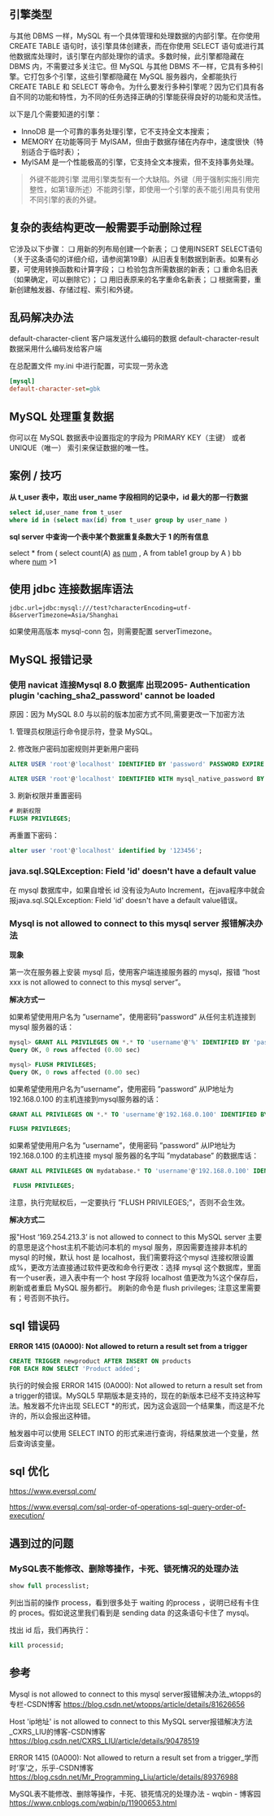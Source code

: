 ## 引擎类型

与其他 DBMS 一样，MySQL 有一个具体管理和处理数据的内部引擎。在你使用CREATE TABLE 语句时，该引擎具体创建表，而在你使用 SELECT 语句或进行其他数据库处理时，该引擎在内部处理你的请求。多数时候，此引擎都隐藏在 DBMS 内，不需要过多关注它。但 MySQL 与其他 DBMS 不一样，它具有多种引擎。它打包多个引擎，这些引擎都隐藏在 MySQL 服务器内，全都能执行 CREATE TABLE 和 SELECT 等命令。为什么要发行多种引擎呢？因为它们具有各自不同的功能和特性，为不同的任务选择正确的引擎能获得良好的功能和灵活性。

以下是几个需要知道的引擎：

* InnoDB 是一个可靠的事务处理引擎，它不支持全文本搜索；
* MEMORY 在功能等同于 MyISAM，但由于数据存储在内存中，速度很快（特别适合于临时表）；
* MyISAM 是一个性能极高的引擎，它支持全文本搜索，但不支持事务处理。

> 外键不能跨引擎 混用引擎类型有一个大缺陷。外键（用于强制实施引用完整性，如第1章所述）不能跨引擎，即使用一个引擎的表不能引用具有使用不同引擎的表的外键。

## 复杂的表结构更改一般需要手动删除过程

它涉及以下步骤：
❑ 用新的列布局创建一个新表；
❑ 使用INSERT SELECT语句（关于这条语句的详细介绍，请参阅第19章）从旧表复制数据到新表。如果有必要，可使用转换函数和计算字段；
❑ 检验包含所需数据的新表；
❑ 重命名旧表（如果确定，可以删除它）；
❑ 用旧表原来的名字重命名新表；
❑ 根据需要，重新创建触发器、存储过程、索引和外键。

## 乱码解决办法

default-character-client 客户端发送什么编码的数据
default-character-result 数据采用什么编码发给客户端

在总配置文件 my.ini 中进行配置，可实现一劳永逸

```ini
[mysql]
default-character-set=gbk
```

## MySQL 处理重复数据

你可以在 MySQL 数据表中设置指定的字段为 PRIMARY KEY（主键） 或者 UNIQUE（唯一） 索引来保证数据的唯一性。

## 案例 / 技巧

**从 t_user 表中，取出 user_name 字段相同的记录中，id 最大的那一行数据**

```sql
select id,user_name from t_user
where id in (select max(id) from t_user group by user_name )
```

**sql server 中查询一个表中某个数据重复条数大于 1 的所有信息**

select * from (
select count(A) [as](https://www.baidu.com/s?wd=as&tn=SE_PcZhidaonwhc_ngpagmjz&rsv_dl=gh_pc_zhidao) [num](https://www.baidu.com/s?wd=num&tn=SE_PcZhidaonwhc_ngpagmjz&rsv_dl=gh_pc_zhidao) , A from table1 group by A
) bb
where [num](https://www.baidu.com/s?wd=num&tn=SE_PcZhidaonwhc_ngpagmjz&rsv_dl=gh_pc_zhidao) >1

## 使用 jdbc 连接数据库语法

```properties
jdbc.url=jdbc:mysql:///test?characterEncoding=utf-8&serverTimezone=Asia/Shanghai
```

如果使用高版本 mysql-conn 包，则需要配置 serverTimezone。

## MySQL 报错记录

### 使用 navicat 连接Mysql 8.0 数据库 出现2095- Authentication plugin 'caching_sha2_password' cannot be loaded

原因：因为 MySQL 8.0 与以前的版本加密方式不同,需要更改一下加密方法

1\. 管理员权限运行命令提示符，登录 MySQL。

2\. 修改账户密码加密规则并更新用户密码

```sql
ALTER USER 'root'@'localhost' IDENTIFIED BY 'password' PASSWORD EXPIRE NEVER;   

ALTER USER 'root'@'localhost' IDENTIFIED WITH mysql_native_password BY 'password'; 
```

3\. 刷新权限并重置密码

```sql
# 刷新权限
FLUSH PRIVILEGES;
```

再重置下密码：

```sql
alter user 'root'@'localhost' identified by '123456';
```

### java.sql.SQLException: Field 'id' doesn't have a default value

在 mysql 数据库中，如果自增长 id 没有设为Auto Increment，在java程序中就会报java.sql.SQLException: Field 'id' doesn't have a default value错误。

### Mysql is not allowed to connect to this mysql server 报错解决办法

**现象**

第一次在服务器上安装 mysql 后，使用客户端连接服务器的 mysql，报错 “host xxx is not allowed to connect to this mysql server”。

**解决方式一**

如果希望使用用户名为 ”username”，使用密码”password” 从任何主机连接到 mysql 服务器的话：

```sql
mysql> GRANT ALL PRIVILEGES ON *.* TO 'username'@'%' IDENTIFIED BY 'password' WITH GRANT OPTION;
Query OK, 0 rows affected (0.00 sec)

mysql> FLUSH PRIVILEGES;
Query OK, 0 rows affected (0.00 sec)
```

如果希望使用用户名为”username”，使用密码 ”password” 从IP地址为 192.168.0.100 的主机连接到mysql服务器的话：

```sql
GRANT ALL PRIVILEGES ON *.* TO 'username'@'192.168.0.100' IDENTIFIED BY 'password' WITH GRANT OPTION;

FLUSH PRIVILEGES;
```

如果希望使用用户名为 ”username”，使用密码 ”password” 从IP地址为192.168.0.100 的主机连接 mysql 服务器的名字叫 ”mydatabase” 的数据库话：

```sql
GRANT ALL PRIVILEGES ON mydatabase.* TO 'username'@'192.168.0.100' IDENTIFIED BY 'password' WITH GRANT OPTION;

 FLUSH PRIVILEGES;
```

注意，执行完赋权后，一定要执行 ”FLUSH PRIVILEGES;”，否则不会生效。

**解决方式二**

报"Host ‘169.254.213.3’ is not allowed to connect to this MySQL server 主要的意思是这个host主机不能访问本机的 mysql 服务，原因需要连接非本机的 mysql 的时候，默认 host 是 localhost，我们需要将这个mysql 连接权限设置成%，更改方法直接通过软件更改和命令行更改：选择 mysql 这个数据库，里面有一个user表，进入表中有一个 host 字段将 localhost 值更改为%这个保存后，刷新或者重启 MySQL 服务都行。 刷新的命令是
flush privileges; 注意这里需要有；号否则不执行。

## sql 错误码

**ERROR 1415 (0A000): Not allowed to return a result set from a trigger**

```sql
CREATE TRIGGER newproduct AFTER INSERT ON products
FOR EACH ROW SELECT 'Product added';
```

执行的时候会报 ERROR 1415 (0A000): Not allowed to return a result set from a trigger的错误。MySQL5 早期版本是支持的，现在的新版本已经不支持这种写法。触发器不允许出现 SELECT *的形式，因为这会返回一个结果集，而这是不允许的，所以会报出这种错。

触发器中可以使用 SELECT INTO 的形式来进行查询，将结果放进一个变量，然后查询该变量。

## sql 优化

<https://www.eversql.com/>

<https://www.eversql.com/sql-order-of-operations-sql-query-order-of-execution/>

## 遇到过的问题

### MySQL表不能修改、删除等操作，卡死、锁死情况的处理办法

```sql
show full processlist;
```

列出当前的操作 process，看到很多处于 waiting 的process ，说明已经有卡住的 proces。假如说这里我们看到是 sending data 的这条语句卡住了 mysql。

找出 id 后，我们再执行：

```sql
kill processid;
```

## 参考

Mysql is not allowed to connect to this mysql server报错解决办法_wtopps的专栏-CSDN博客
<https://blog.csdn.net/wtopps/article/details/81626656>

Host 'ip地址' is not allowed to connect to this MySQL server报错解决方法_CXRS_LIU的博客-CSDN博客
<https://blog.csdn.net/CXRS_LIU/article/details/90478519>

ERROR 1415 (0A000): Not allowed to return a result set from a trigger_学而时‘享’之，乐乎-CSDN博客
<https://blog.csdn.net/Mr_Programming_Liu/article/details/89376988>

MySQL表不能修改、删除等操作，卡死、锁死情况的处理办法 - wqbin - 博客园
<https://www.cnblogs.com/wqbin/p/11900653.html>
